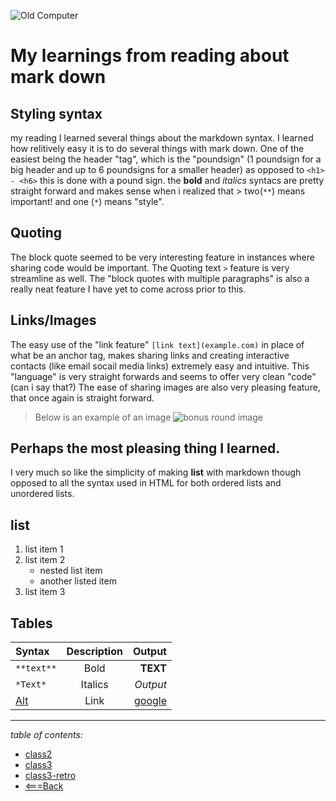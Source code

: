 ![Old Computer](https://external-content.duckduckgo.com/iu/?u=https%3A%2F%2Ftse4.mm.bing.net%2Fth%3Fid%3DOIP.PDJ_SfzLjByO3ODVqsn7EAAAAA%26pid%3DApi&f=1)

# My learnings from reading about mark down

## Styling syntax
my reading I learned several things about the markdown syntax.
I learned how relitively easy it is to do several things with mark down. One of the easiest being the header "tag", which is the "poundsign" (1 poundsign for a big header and up to 6 poundsigns for a smaller header) as opposed to `` <h1> - <h6> `` this is done with a pound sign.
the **bold** and *italics* syntacs are pretty straight forward and makes sense when i realized that > two(``**``) means important! and one (``*``) means "style".

## Quoting
The block quote seemed to be very interesting feature in instances where sharing code would be important. The Quoting text ``>`` feature is very streamline as well.
The "block quotes with multiple paragraphs" is also a really neat feature I have yet to come across prior to this.

## Links/Images 
The easy use of the "link feature" ``[link text](example.com)`` in place of what be an anchor tag, makes sharing links and creating interactive contacts (like email socail media links) extremely easy and intuitive. This "language" is very straight forwards and seems to offer very clean "code"(can i say that?)
The ease of sharing images are also very pleasing feature, that once again is straight forward.

> Below is an example of an image
![bonus round image](http://static1.1.sqspcdn.com/static/f/278256/4975825/1260037523887/secret2.1.png?token=B4erQO5mDnr6MMB28Sxpka%2Ber%2BE%3D)



## Perhaps the most pleasing thing I learned.
I very much so like the simplicity of making **list** with markdown though opposed to all  the syntax used in HTML for both ordered lists and unordered lists.



## list 
 1. list item 1
 1. list item 2
    * nested list item
    * another listed item
 1. list item 3 




## Tables

 | Syntax             |  Description |  Output                            |
 | :---               |     :---:    |   ---:                             |
 | ``**text**``       |  Bold        |  **TEXT**                          |
 | ``*Text*``         |  Italics     |  *Output*                          |
 | [Alt](example.com) |  Link        |  [google](https://www.google.com)  |

 *****

 *table of contents:*
 * [class2](class2.md)
* [class3](class3.md)
* [class3-retro](class3-retro.md)
* [<===Back](README.md)
